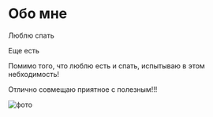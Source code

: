 # Обо мне

Люблю спать

Еще есть

Помимо того, что люблю есть и спать, испытываю в этом небходимость!

Отлично совмещаю приятное с полезным!!!

![фото](68747470733a2f2f692e696d6775722e636f6d2f484a3156624d6a2e706e67.png)
